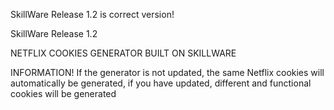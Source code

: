 SkillWare Release 1.2 is correct version!

SkillWare Release 1.2 

NETFLIX COOKIES GENERATOR BUILT ON SKILLWARE

INFORMATION!
If the generator is not updated, the same Netflix cookies will automatically be generated, if you have updated, different and functional cookies will be generated

